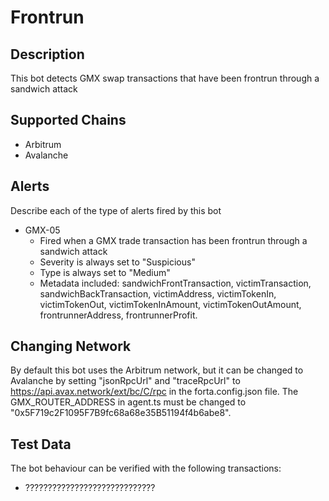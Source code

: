 # Frontrun

## Description

This bot detects GMX swap transactions that have been frontrun through a sandwich attack

## Supported Chains

- Arbitrum
- Avalanche

## Alerts

Describe each of the type of alerts fired by this bot

- GMX-05
  - Fired when a GMX trade transaction has been frontrun through a sandwich attack 
  - Severity is always set to "Suspicious"
  - Type is always set to "Medium"
  - Metadata included: sandwichFrontTransaction, victimTransaction, sandwichBackTransaction, victimAddress, victimTokenIn, victimTokenOut, victimTokenInAmount, victimTokenOutAmount, frontrunnerAddress, frontrunnerProfit.

## Changing Network
By default this bot uses the Arbitrum network, but it can be changed to Avalanche by setting "jsonRpcUrl" and "traceRpcUrl" to
https://api.avax.network/ext/bc/C/rpc in the forta.config.json file. The GMX_ROUTER_ADDRESS in agent.ts must be changed to "0x5F719c2F1095F7B9fc68a68e35B51194f4b6abe8".

## Test Data

The bot behaviour can be verified with the following transactions:

- ?????????????????????????????
